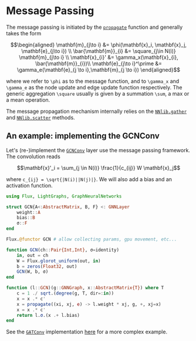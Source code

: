 # Message Passing

The message passing is initiated by the [`propagate`](@ref) function
and generally takes the form

```math
\begin{aligned}
\mathbf{m}_{j\to i} &= \phi(\mathbf{x}_i, \mathbf{x}_j, \mathbf{e}_{j\to i}) \\
\bar{\mathbf{m}}_{i} &= \square_{j\in N(i)}  \mathbf{m}_{j\to i} \\
\mathbf{x}_{i}' &= \gamma_x(\mathbf{x}_{i}, \bar{\mathbf{m}}_{i})\\
\mathbf{e}_{j\to i}^\prime &=  \gamma_e(\mathbf{e}_{j \to i},\mathbf{m}_{j \to i})
\end{aligned}
```

where we refer to ``\phi`` as to the message function, 
and to ``\gamma_x`` and ``\gamma_e`` as the node update and edge update function
respectively. The generic aggregation ``\square`` usually is given by a summation
``\sum``, a max or a mean operation. 

The message propagation mechanism internally relies on the [`NNlib.gather`](@ref) 
and [`NNlib.scatter`](@ref) methods.

## An example: implementing the GCNConv

Let's (re-)implement the [`GCNConv`](@ref) layer use the message passing framework.
The convolution reads 

```math
\mathbf{x}'_i = \sum_{j \in N(i)} \frac{1}{c_{ij}} W \mathbf{x}_j
```
where ``c_{ij} = \sqrt{|N(i)||N(j)|}``. We will also add a bias and an activation function.

```julia
using Flux, LightGraphs, GraphNeuralNetworks

struct GCN{A<:AbstractMatrix, B, F} <: GNNLayer
    weight::A
    bias::B
    σ::F
end

Flux.@functor GCN # allow collecting params, gpu movement, etc...

function GCN(ch::Pair{Int,Int}, σ=identity)
    in, out = ch
    W = Flux.glorot_uniform(out, in)
    b = zeros(Float32, out)
    GCN(W, b, σ)
end

function (l::GCN)(g::GNNGraph, x::AbstractMatrix{T}) where T
    c = 1 ./ sqrt.(degree(g, T, dir=:in))
    x = x .* c'
    x = propagate((xi, xj, e) -> l.weight * xj, g, +, xj=x)
    x = x .* c'
    return l.σ.(x .+ l.bias)
end
```

See the [`GATConv`](@ref) implementation [here](https://github.com/CarloLucibello/GraphNeuralNetworks.jl/blob/master/src/layers/conv.jl) for a more complex example.
